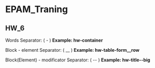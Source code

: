 # EPAM_Traning
## HW_6


Words Separator: ( - ) **Example: hw-container**


Block - element Separator: ( __ ) **Example: hw-table-form__row**


Block(Element) - modificator Separator: ( -- ) **Example: hw-title--big**
